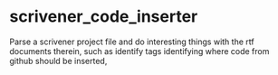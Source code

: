 # scrivener_code_inserter

Parse a scrivener project file and do interesting things with the rtf documents therein, such as identify tags identifying where code from github should be inserted,
